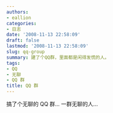 ```yaml
---
authors:
- eallion
categories:
- 日志
date: '2008-11-13 22:58:09'
draft: false
lastmod: '2008-11-13 22:58:09'
slug: qq-group
summary: 建了个QQ群，里面都是闲得发慌的人。
tags:
- QQ
- 无聊
- QQ 群
title: QQ 群
---
```


搞了个无聊的 QQ 群...
一群无聊的人...